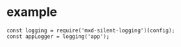 # example

```
const logging = require('mxd-silent-logging')(config);
const appLogger = logging('app');
```
